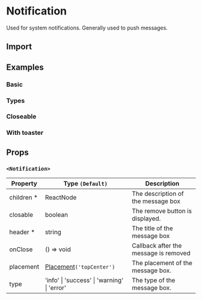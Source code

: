 # Notification

Used for system notifications. Generally used to push messages.

## Import

<!--{include:<import-guide>}-->

## Examples

### Basic

<!--{include:`basic.md`}-->

### Types

<!--{include:`type.md`}-->

### Closeable

<!--{include:`close.md`}-->

### With toaster

<!--{include:`with-toaster.md`}-->

## Props

### `<Notification>`

| Property    | Type `(Default)`                                    | Description                           |
| ----------- | --------------------------------------------------- | ------------------------------------- |
| children \* | ReactNode                                           | The description of the message box    |
| closable    | boolean                                             | The remove button is displayed.       |
| header \*   | string                                              | The title of the message box          |
| onClose     | () => void                                          | Callback after the message is removed |
| placement   | [Placement](#code-ts-placement-code)`('topCenter')` | The placement of the message box.     |
| type        | 'info' \| 'success' \| 'warning' \| 'error'         | The type of the message box.          |

<!--{include:(_common/types/placement-toaster.md)}-->
